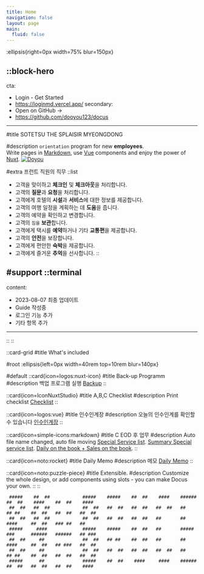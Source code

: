 ```yaml
---
title: Home
navigation: false
layout: page
main:
  fluid: false
---
```


:ellipsis{right=0px width=75% blur=150px}

::block-hero
---
cta:
  - Login - Get Started 
  - https://loginmd.vercel.app/
secondary:
  - Open on GitHub →
  - https://github.com/dooyou123/docus
---


#title
SOTETSU THE SPLAISIR MYEONGDONG 

#description
`orientation` program for new **employees**.<br/>
Write pages in [Markdown](https://content.nuxtjs.org), use [Vue](https://vuejs.org) components and enjoy the power of [Nuxt](https://nuxt.com). [![Doyou](https://cdn.rawgit.com/sindresorhus/awesome/d7305f38d29fed78fa85652e3a63e154dd8e8829/media/badge.svg)](https://github.com/dooyou123/docus)


#extra
  프런트 직원의 직무
  ::list
  - 고객을 맞이하고 **체크인** 및 **체크아웃**을 처리합니다.
  - 고객의 **질문**과 **요청**을 처리합니다.
  - 고객에게 호텔의 **시설**과 **서비스**에 대한 정보를 제공합니다.
  - 고객의 여행 일정을 계획하는 데 **도움**을 줍니다.
  - 고객의 예약을 확인하고 변경합니다.
  - 고객의 `짐을` **보관**합니다.
  - 고객에게 택시를 **예약**하거나 기타 **교통편**을 제공합니다.
  - 고객의 **안전**을 보장합니다.
  - 고객에게 편안한 **숙박**을 제공합니다.
  - 고객에게 즐거운 **추억**을 선사합니다.
  ::

#support
  ::terminal
  ---
  content:
  - 2023-08-07 최종 업데이트
  - Guide 작성중
  - 로그인 기능 추가
  - 기타 항목 추가
  ---
  ::
::

::card-grid
#title
What's included

#root
:ellipsis{left=0px width=40rem top=10rem blur=140px}

#default
  ::card{icon=logos:nuxt-icon}
  #title
  Back-up Programm
  #description
  백업 프로그램 실행 <a href="localexplorer:Z:\THE SPLAISIR SEOUL MYEONG-DONG\1. Sotetsu Operations\1. FRONT\10. Staff\Bruce Kang\FD\backupreport.exe">Backup</a>
  ::


  ::card{icon=IconNuxtStudio}
  #title
  A,B,C Checklist
  #description
  Print checklist <a href="localexplorer:Z:\THE SPLAISIR SEOUL MYEONG-DONG\1. Sotetsu Operations\1. FRONT\2. Shift Check List">Checklist</a>
  ::

  ::card{icon=logos:vue}
  #title
  인수인계장
  #description
  오늘의 인수인계를 확인할 수 있습니다
  [인수인계장](https://docs.google.com/spreadsheets/d/1y3SvH2EO91FEE-hZ_hScDJAaIgDg5MUgd_PoxpKqWqQ/edit?usp=sharing)
  ::

  ::card{icon=simple-icons:markdown}
  #title
  C EOD 후 업무
  #description
Auto file name changed, auto file moving
  [Special Service list](https://content.nuxtjs.org/guide/writing/mdc).
  [Summary Special service list](https://content.nuxtjs.org/guide/writing/mdc).
  [Daily on the book + Sales on the book](https://content.nuxtjs.org/guide/writing/mdc).
  ::

  ::card{icon=noto:rocket}
  #title
  Daily Memo
  #description
  메모 [Daily Memo](https://mdtodo.netlify.app/#/)
  ::

  ::card{icon=noto:puzzle-piece}
  #title
  Extensible.
  #description
  Customize the whole design, or add components using slots - you can make Docus your own.
  ::
::

``` 
 #####    ##  ##            #####    #####    ##  ##    ####    ######            ##  ##    ####    ##  ##    ####   
 ##  ##   ##  ##            ##  ##   ##  ##   ##  ##   ##  ##   ##                ## ##    ##  ##   ##  ##   ##  ##  
 ##  ##   ##  ##            ##  ##   ##  ##   ##  ##   ##       ##                ####     ##  ##   ### ##   ##      
 #####     ####             #####    #####    ##  ##   ##       #####             ###      ######   ######   ## ###  
 ##  ##     ##              ##  ##   ## ##    ##  ##   ##       ##                ####     ##  ##   ## ###   ##  ##  
 ##  ##     ##              ##  ##   ##  ##   ##  ##   ##  ##   ##                ## ##    ##  ##   ##  ##   ##  ##  
 #####      ##              #####    ##  ##    ####     ####    ######            ##  ##   ##  ##   ##  ##    ####   
 ```
